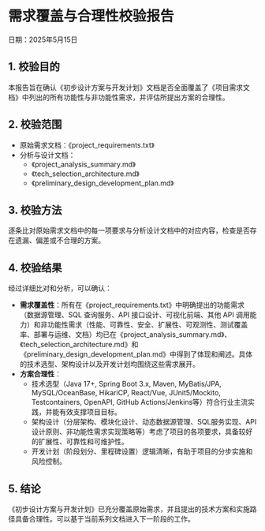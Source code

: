 # 需求覆盖与合理性校验报告

日期：2025年5月15日

## 1. 校验目的

本报告旨在确认《初步设计方案与开发计划》文档是否全面覆盖了《项目需求文档》中列出的所有功能性与非功能性需求，并评估所提出方案的合理性。

## 2. 校验范围

*   原始需求文档：《project_requirements.txt》
*   分析与设计文档：
    *   《project_analysis_summary.md》
    *   《tech_selection_architecture.md》
    *   《preliminary_design_development_plan.md》

## 3. 校验方法

逐条比对原始需求文档中的每一项要求与分析设计文档中的对应内容，检查是否存在遗漏、偏差或不合理的方案。

## 4. 校验结果

经过详细比对和分析，可以确认：

*   **需求覆盖性**：所有在《project_requirements.txt》中明确提出的功能需求（数据源管理、SQL 查询服务、API 接口设计、可视化前端、其他 API 调用能力）和非功能性需求（性能、可靠性、安全、扩展性、可观测性、测试覆盖率、部署与运维、文档）均已在《project_analysis_summary.md》、《tech_selection_architecture.md》和《preliminary_design_development_plan.md》中得到了体现和阐述。具体的技术选型、架构设计以及开发计划均围绕这些需求展开。
*   **方案合理性**：
    *   技术选型（Java 17+, Spring Boot 3.x, Maven, MyBatis/JPA, MySQL/OceanBase, HikariCP, React/Vue, JUnit5/Mockito, Testcontainers, OpenAPI, GitHub Actions/Jenkins等）符合行业主流实践，并能有效支撑项目目标。
    *   架构设计（分层架构、模块化设计、动态数据源管理、SQL服务实现、API设计原则、非功能性需求实现策略等）考虑了项目的各项要求，具备较好的扩展性、可靠性和可维护性。
    *   开发计划（阶段划分、里程碑设置）逻辑清晰，有助于项目的分步实施和风险控制。

## 5. 结论

《初步设计方案与开发计划》已充分覆盖原始需求，并且提出的技术方案和实施路径具备合理性。可以基于当前系列文档进入下一阶段的工作。

